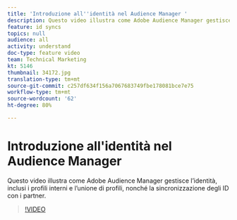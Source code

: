 ```yaml
---
title: 'Introduzione all''identità nel Audience Manager '
description: Questo video illustra come Adobe Audience Manager gestisce l’identità, inclusi i profili interni e l’unione di profili, nonché la sincronizzazione degli ID con i partner.
feature: id syncs
topics: null
audience: all
activity: understand
doc-type: feature video
team: Technical Marketing
kt: 5146
thumbnail: 34172.jpg
translation-type: tm+mt
source-git-commit: c257df634f156a7067683749fbe178081bce7e75
workflow-type: tm+mt
source-wordcount: '62'
ht-degree: 80%

---
```



# Introduzione all&#39;identità nel Audience Manager 

Questo video illustra come Adobe Audience Manager gestisce l’identità, inclusi i profili interni e l’unione di profili, nonché la sincronizzazione degli ID con i partner.

>[!VIDEO](https://video.tv.adobe.com/v/34172/?quality=12)
